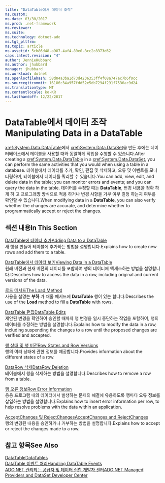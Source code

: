 ```yaml
---
title: "DataTable에서 데이터 조작"
ms.custom: 
ms.date: 03/30/2017
ms.prod: .net-framework
ms.reviewer: 
ms.suite: 
ms.technology: dotnet-ado
ms.tgt_pltfrm: 
ms.topic: article
ms.assetid: 5cb86d48-a987-4af4-80e0-8cc2c8373d62
caps.latest.revision: "4"
author: JennieHubbard
ms.author: jhubbard
manager: jhubbard
ms.workload: dotnet
ms.openlocfilehash: 58d04a3ba1d73d4236353ff4f08a747ac7b6f0cc
ms.sourcegitcommit: 16186c34a957fdd52e5db7294f291f7530ac9d24
ms.translationtype: MT
ms.contentlocale: ko-KR
ms.lasthandoff: 12/22/2017
---
```

# <a name="manipulating-data-in-a-datatable"></a><span data-ttu-id="27a8f-102">DataTable에서 데이터 조작</span><span class="sxs-lookup"><span data-stu-id="27a8f-102">Manipulating Data in a DataTable</span></span>
<span data-ttu-id="27a8f-103"><xref:System.Data.DataTable>에서 <xref:System.Data.DataSet>을 만든 후에는 데이터베이스에서 테이블을 사용할 때와 동일하게 작업을 수행할 수 있습니다.</span><span class="sxs-lookup"><span data-stu-id="27a8f-103">After creating a <xref:System.Data.DataTable> in a <xref:System.Data.DataSet>, you can perform the same activities that you would when using a table in a database.</span></span> <span data-ttu-id="27a8f-104">테이블에서 데이터를 추가, 확인, 편집 및 삭제하고, 오류 및 이벤트를 모니터링하며, 테이블에서 데이터를 쿼리할 수 있습니다.</span><span class="sxs-lookup"><span data-stu-id="27a8f-104">You can add, view, edit, and delete data in the table; you can monitor errors and events; and you can query the data in the table.</span></span> <span data-ttu-id="27a8f-105">데이터를 수정할 때는 **DataTable**, 변경 내용을 정확 하 게 하 고 프로그래밍 방식으로 적용 하거나 변경 사항을 거부 여부 결정 하는지 여부를 확인할 수 있습니다.</span><span class="sxs-lookup"><span data-stu-id="27a8f-105">When modifying data in a **DataTable**, you can also verify whether the changes are accurate, and determine whether to programmatically accept or reject the changes.</span></span>  
  
## <a name="in-this-section"></a><span data-ttu-id="27a8f-106">섹션 내용</span><span class="sxs-lookup"><span data-stu-id="27a8f-106">In This Section</span></span>  
 [<span data-ttu-id="27a8f-107">DataTable에 데이터 추가</span><span class="sxs-lookup"><span data-stu-id="27a8f-107">Adding Data to a DataTable</span></span>](../../../../../docs/framework/data/adonet/dataset-datatable-dataview/adding-data-to-a-datatable.md)  
 <span data-ttu-id="27a8f-108">새 행을 만들어 테이블에 추가하는 방법을 설명합니다.</span><span class="sxs-lookup"><span data-stu-id="27a8f-108">Explains how to create new rows and add them to a table.</span></span>  
  
 [<span data-ttu-id="27a8f-109">DataTable에서 데이터 보기</span><span class="sxs-lookup"><span data-stu-id="27a8f-109">Viewing Data in a DataTable</span></span>](../../../../../docs/framework/data/adonet/dataset-datatable-dataview/viewing-data-in-a-datatable.md)  
 <span data-ttu-id="27a8f-110">원래 버전과 현재 버전의 데이터를 포함하여 행의 데이터에 액세스하는 방법을 설명합니다.</span><span class="sxs-lookup"><span data-stu-id="27a8f-110">Describes how to access the data in a row, including original and current versions of the data.</span></span>  
  
 [<span data-ttu-id="27a8f-111">로드 메서드</span><span class="sxs-lookup"><span data-stu-id="27a8f-111">The Load Method</span></span>](../../../../../docs/framework/data/adonet/dataset-datatable-dataview/the-load-method.md)  
 <span data-ttu-id="27a8f-112">사용을 설명는 **부하** 가 채울 메서드에 **DataTable** 행이 있는 합니다.</span><span class="sxs-lookup"><span data-stu-id="27a8f-112">Describes the use of the **Load** method to fill a **DataTable** with rows.</span></span>  
  
 [<span data-ttu-id="27a8f-113">DataTable 편집</span><span class="sxs-lookup"><span data-stu-id="27a8f-113">DataTable Edits</span></span>](../../../../../docs/framework/data/adonet/dataset-datatable-dataview/datatable-edits.md)  
 <span data-ttu-id="27a8f-114">제안된 변경을 확인하여 승인할 때까지 행 변경을 일시 중단하는 작업을 포함하여, 행의 데이터를 수정하는 방법을 설명합니다.</span><span class="sxs-lookup"><span data-stu-id="27a8f-114">Explains how to modify the data in a row, including suspending the changes to a row until the proposed changes are verified and accepted.</span></span>  
  
 [<span data-ttu-id="27a8f-115">행 상태 및 행 버전</span><span class="sxs-lookup"><span data-stu-id="27a8f-115">Row States and Row Versions</span></span>](../../../../../docs/framework/data/adonet/dataset-datatable-dataview/row-states-and-row-versions.md)  
 <span data-ttu-id="27a8f-116">행의 여러 상태에 관한 정보를 제공합니다.</span><span class="sxs-lookup"><span data-stu-id="27a8f-116">Provides information about the different states of a row.</span></span>  
  
 [<span data-ttu-id="27a8f-117">DataRow 삭제</span><span class="sxs-lookup"><span data-stu-id="27a8f-117">DataRow Deletion</span></span>](../../../../../docs/framework/data/adonet/dataset-datatable-dataview/datarow-deletion.md)  
 <span data-ttu-id="27a8f-118">테이블에서 행을 삭제하는 방법을 설명합니다.</span><span class="sxs-lookup"><span data-stu-id="27a8f-118">Describes how to remove a row from a table.</span></span>  
  
 [<span data-ttu-id="27a8f-119">행 오류 정보</span><span class="sxs-lookup"><span data-stu-id="27a8f-119">Row Error Information</span></span>](../../../../../docs/framework/data/adonet/dataset-datatable-dataview/row-error-information.md)  
 <span data-ttu-id="27a8f-120">응용 프로그램 내의 데이터에서 발생하는 문제의 해결에 유용하도록 행마다 오류 정보를 삽입하는 방법을 설명합니다.</span><span class="sxs-lookup"><span data-stu-id="27a8f-120">Explains how to insert error information per row, to help resolve problems with the data within an application.</span></span>  
  
 [<span data-ttu-id="27a8f-121">AcceptChanges 및 RejectChanges</span><span class="sxs-lookup"><span data-stu-id="27a8f-121">AcceptChanges and RejectChanges</span></span>](../../../../../docs/framework/data/adonet/dataset-datatable-dataview/acceptchanges-and-rejectchanges.md)  
 <span data-ttu-id="27a8f-122">행의 변경된 내용을 승인하거나 거부하는 방법을 설명합니다.</span><span class="sxs-lookup"><span data-stu-id="27a8f-122">Explains how to accept or reject the changes made to a row.</span></span>  
  
## <a name="see-also"></a><span data-ttu-id="27a8f-123">참고 항목</span><span class="sxs-lookup"><span data-stu-id="27a8f-123">See Also</span></span>  
 [<span data-ttu-id="27a8f-124">DataTable</span><span class="sxs-lookup"><span data-stu-id="27a8f-124">DataTables</span></span>](../../../../../docs/framework/data/adonet/dataset-datatable-dataview/datatables.md)  
 [<span data-ttu-id="27a8f-125">DataTable 이벤트 처리</span><span class="sxs-lookup"><span data-stu-id="27a8f-125">Handling DataTable Events</span></span>](../../../../../docs/framework/data/adonet/dataset-datatable-dataview/handling-datatable-events.md)  
 [<span data-ttu-id="27a8f-126">ADO.NET 관리되는 공급자 및 데이터 집합 개발자 센터</span><span class="sxs-lookup"><span data-stu-id="27a8f-126">ADO.NET Managed Providers and DataSet Developer Center</span></span>](http://go.microsoft.com/fwlink/?LinkId=217917)
